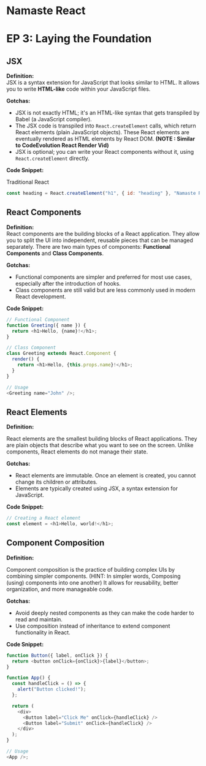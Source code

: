 # Namaste React

# EP 3: Laying the Foundation

## JSX

**Definition:**  
JSX is a syntax extension for JavaScript that looks similar to HTML. It allows you to write **HTML-like** code within your JavaScript files.

**Gotchas:**

- JSX is not exactly HTML; it's an HTML-like syntax that gets transpiled by Babel (a JavaScript compiler).
- The JSX code is transpiled into `React.createElement` calls, which return React elements (plain JavaScript objects). These React elements are eventually rendered as HTML elements by React DOM. **(NOTE : Similar to CodeEvolution React Render Vid)**
- JSX is optional; you can write your React components without it, using `React.createElement` directly.

**Code Snippet:**

Traditional React

```javascript
const heading = React.createElement("h1", { id: "heading" }, "Namaste React");
```

## React Components

**Definition:**  
React components are the building blocks of a React application. They allow you to split the UI into independent, reusable pieces that can be managed separately. There are two main types of components: **Functional Components** and **Class Components**.

**Gotchas:**

- Functional components are simpler and preferred for most use cases, especially after the introduction of hooks.
- Class components are still valid but are less commonly used in modern React development.

**Code Snippet:**

```javascript
// Functional Component
function Greeting({ name }) {
  return <h1>Hello, {name}!</h1>;
}

// Class Component
class Greeting extends React.Component {
  render() {
    return <h1>Hello, {this.props.name}!</h1>;
  }
}

// Usage
<Greeting name="John" />;
```

## React Elements

**Definition:**

React elements are the smallest building blocks of React applications. They are plain objects that describe what you want to see on the screen. Unlike components, React elements do not manage their state.

**Gotchas:**

- React elements are immutable. Once an element is created, you cannot change its children or attributes.
- Elements are typically created using JSX, a syntax extension for JavaScript.

**Code Snippet:**

```javascript
// Creating a React element
const element = <h1>Hello, world!</h1>;
```

## Component Composition

**Definition:**

Component composition is the practice of building complex UIs by combining simpler components.
(HINT: In simpler words, Composing (using) components into one another)
It allows for reusability, better organization, and more manageable code.

**Gotchas:**

- Avoid deeply nested components as they can make the code harder to read and maintain.
- Use composition instead of inheritance to extend component functionality in React.

**Code Snippet:**

```javascript
function Button({ label, onClick }) {
  return <button onClick={onClick}>{label}</button>;
}

function App() {
  const handleClick = () => {
    alert("Button clicked!");
  };

  return (
    <div>
      <Button label="Click Me" onClick={handleClick} />
      <Button label="Submit" onClick={handleClick} />
    </div>
  );
}

// Usage
<App />;
```

